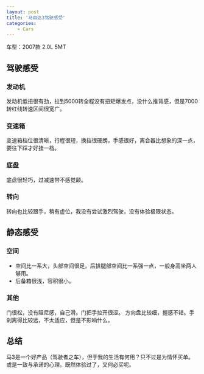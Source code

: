 ```yaml
---
layout: post
title: '马自达3驾驶感受'
categories:
    - Cars
---
```


车型：2007款 2.0L 5MT

## 驾驶感受
### 发动机
发动机低扭很有劲，拉到5000转全程没有扭矩爆发点，没什么推背感，但是7000转红线转速区间很宽广。

### 变速箱
变速箱档位很清晰，行程很短，换挡很硬朗，手感很好，离合器比想象的深一点，要往下踩才好挂一档。

### 底盘
底盘很轻巧，过减速带不感觉颠。

### 转向
转向也比较跟手，稍有虚位，我没有尝试激烈驾驶，没有体验极限状态。

## 静态感受
### 空间
- 空间比一系大，头部空间很足，后排腿部空间比一系强一点，一般身高坐两人够用。
- 后备箱很浅，容积很小。

### 其他
门很松，没有阻尼感，自己滑。门把手拉开很涩。
方向盘比较细，握感不错。手刹离得比较远，不太适应，但是不影响什么。

## 总结
马3是一个好产品（驾驶者之车），但于我的生活有何用？只不过是为情怀买单。或是一致与承诺的心理。既然体验过了，又何必买呢。
